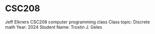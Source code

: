 # CSC208
Jeff Elkners CSC208 computer programming class
Class topic: Discrete math
Year: 2024
Student Name: Trostin J. Geles
